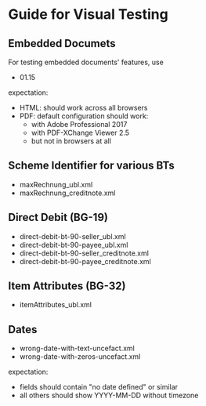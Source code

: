 # Guide for Visual Testing

## Embedded Documets
For testing embedded documents' features, use
* 01.15

expectation:
* HTML: should work across all browsers
* PDF: default configuration should work:
  * with Adobe Professional 2017
  * with PDF-XChange Viewer 2.5
  * but not in browsers at all 

## Scheme Identifier for various BTs
* maxRechnung_ubl.xml
* maxRechnung_creditnote.xml

## Direct Debit (BG-19)

* direct-debit-bt-90-seller_ubl.xml
* direct-debit-bt-90-payee_ubl.xml
* direct-debit-bt-90-seller_creditnote.xml
* direct-debit-bt-90-payee_creditnote.xml

## Item Attributes (BG-32)
* itemAttributes_ubl.xml

## Dates
* wrong-date-with-text-uncefact.xml
* wrong-date-with-zeros-uncefact.xml

expectation: 
* fields should contain "no date defined" or similar
* all others should show YYYY-MM-DD without timezone
